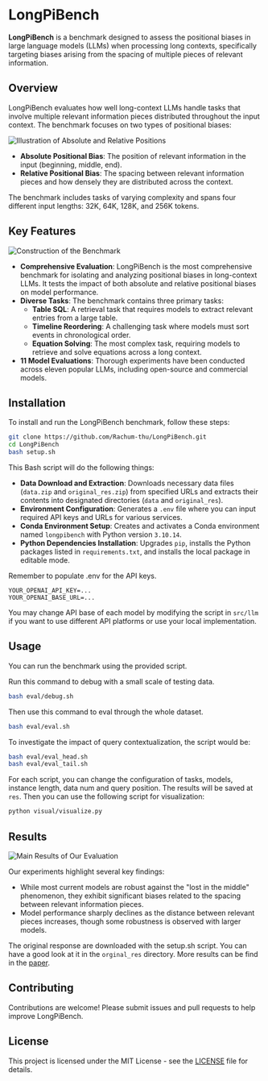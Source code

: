 # LongPiBench

**LongPiBench** is a benchmark designed to assess the positional biases in large language models (LLMs) when processing long contexts, specifically targeting biases arising from the spacing of multiple pieces of relevant information. 

## Overview

LongPiBench evaluates how well long-context LLMs handle tasks that involve multiple relevant information pieces distributed throughout the input context. The benchmark focuses on two types of positional biases:

![Illustration of Absolute and Relative Positions](fig/position.png)

- **Absolute Positional Bias**: The position of relevant information in the input (beginning, middle, end).
- **Relative Positional Bias**: The spacing between relevant information pieces and how densely they are distributed across the context.

The benchmark includes tasks of varying complexity and spans four different input lengths: 32K, 64K, 128K, and 256K tokens.

## Key Features

![Construction of the Benchmark](fig/construction.png)

- **Comprehensive Evaluation**: LongPiBench is the most comprehensive benchmark for isolating and analyzing positional biases in long-context LLMs. It tests the impact of both absolute and relative positional biases on model performance.
- **Diverse Tasks**: The benchmark contains three primary tasks:
  - **Table SQL**: A retrieval task that requires models to extract relevant entries from a large table.
  - **Timeline Reordering**: A challenging task where models must sort events in chronological order.
  - **Equation Solving**: The most complex task, requiring models to retrieve and solve equations across a long context.
- **11 Model Evaluations**: Thorough experiments have been conducted across eleven popular LLMs, including open-source and commercial models.

## Installation

To install and run the LongPiBench benchmark, follow these steps:

```bash
git clone https://github.com/Rachum-thu/LongPiBench.git
cd LongPiBench
bash setup.sh
```

This Bash script will do the following things: 

- **Data Download and Extraction**: Downloads necessary data files (`data.zip` and `original_res.zip`) from specified URLs and extracts their contents into designated directories (`data` and `original_res`).
- **Environment Configuration**: Generates a `.env` file where you can input required API keys and URLs for various services. 
- **Conda Environment Setup**: Creates and activates a Conda environment named `longpibench` with Python version `3.10.14`. 
- **Python Dependencies Installation**: Upgrades `pip`, installs the Python packages listed in `requirements.txt`, and installs the local package in editable mode.

Remember to populate .env for the API keys. 

``````
YOUR_OPENAI_API_KEY=...
YOUR_OPENAI_BASE_URL=...
``````

You may change API base of each model by modifying the script in  `src/llm` if you want to use different API platforms or use your local implementation. 

## Usage

You can run the benchmark using the provided script. 

Run this command to debug with a small scale of testing data.

```bash
bash eval/debug.sh
```

Then use this command to eval through the whole dataset.

```bash
bash eval/eval.sh
```

To investigate the impact of query contextualization, the script would be:

```bash
bash eval/eval_head.sh
bash eval/eval_tail.sh
```

For each script, you can change the configuration of tasks, models, instance length, data num and query position. The results will be saved at `res`. Then you can use the following script for visualization:

```bash
python visual/visualize.py
```

## Results

![Main Results of Our Evaluation](fig/result.png)

Our experiments highlight several key findings:

- While most current models are robust against the "lost in the middle" phenomenon, they exhibit significant biases related to the spacing between relevant information pieces.
- Model performance sharply declines as the distance between relevant pieces increases, though some robustness is observed with larger models.

The original response are downloaded with the setup.sh script. You can have a good look at it in the `orginal_res` directory. More results can be find in the [paper](figs/paper.pdf).

## Contributing

Contributions are welcome! Please submit issues and pull requests to help improve LongPiBench.

## License

This project is licensed under the MIT License - see the [LICENSE](LICENSE) file for details.